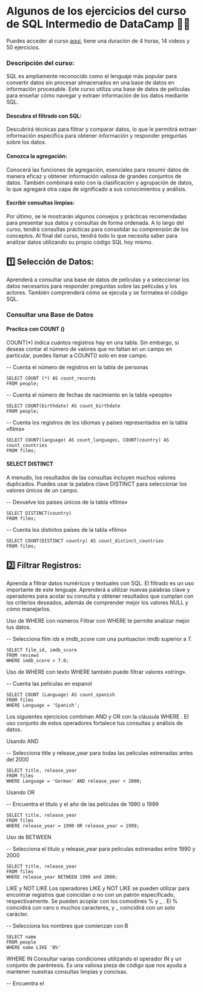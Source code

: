 # Algunos de los ejercicios del curso de SQL Intermedio de DataCamp 👩‍💻
Puedes acceder al curso [aquí](https://www.datacamp.com/courses/intermediate-sql), tiene una duración de 4 horas, 14 videos y 50 ejercicios.

### Descripción del curso:

SQL es ampliamente reconocido como el lenguaje más popular para convertir datos sin procesar almacenados en una base de datos en información procesable. Este curso utiliza una base de datos de películas para enseñar cómo navegar y extraer información de los datos mediante SQL.

#### Descubra el filtrado con SQL:

Descubrirá técnicas para filtrar y comparar datos, lo que le permitirá extraer información específica para obtener información y responder preguntas sobre los datos.

#### Conozca la agregación:

Conocerá las funciones de agregación, esenciales para resumir datos de manera eficaz y obtener información valiosa de grandes conjuntos de datos. También combinará esto con la clasificación y agrupación de datos, lo que agregará otra capa de significado a sus conocimientos y análisis.

#### Escribir consultas limpias:

Por último, se le mostrarán algunos consejos y prácticas recomendadas para presentar sus datos y consultas de forma ordenada. A lo largo del curso, tendrá consultas prácticas para consolidar su comprensión de los conceptos. Al final del curso, tendrá todo lo que necesita saber para analizar datos utilizando su propio código SQL hoy mismo.

## 1️⃣ Selección de Datos: 

Aprenderá a consultar una base de datos de películas y a seleccionar los datos necesarios para responder preguntas sobre las películas y los actores. También comprenderá cómo se ejecuta y se formatea el código SQL.

### Consultar una Base de Datos

#### Practica con COUNT ()
COUNT(*) indica cuántos registros hay en una tabla. Sin embargo, si deseas contar el número de valores que no faltan en un campo en particular, puedes llamar a COUNT() solo en ese campo.

-- Cuenta el número de registros en la tabla de personas
```
SELECT COUNT (*) AS count_records
FROM people;
```

-- Cuenta el número de fechas de nacimiento en la tabla «people»
```
SELECT COUNT(birthdate) AS count_birthdate
FROM people;
```

-- Cuenta los registros de los idiomas y países representados en la tabla «films»
```
SELECT COUNT(language) AS count_languages, COUNT(country) AS count_countries
FROM films;
```

#### SELECT DISTINCT
A menudo, los resultados de las consultas incluyen muchos valores duplicados. Puedes usar la palabra clave DISTINCT para seleccionar los valores únicos de un campo.

-- Devuelve los países únicos de la tabla «films»
```
SELECT DISTINCT(country)
FROM films;
```

-- Cuenta los distintos países de la tabla «films»
```
SELECT COUNT(DISTINCT country) AS count_distinct_countries
FROM films;
```

## 2️⃣ Filtrar Registros:

Aprenda a filtrar datos numéricos y textuales con SQL. El filtrado es un uso importante de este lenguaje. Aprenderá a utilizar nuevas palabras clave y operadores para acotar su consulta y obtener resultados que cumplan con los criterios deseados, además de comprender mejor los valores NULL y cómo manejarlos.

Uso de WHERE con números
Filtrar con WHERE te permite analizar mejor tus datos. 

-- Selecciona film ids e imdb_score con una puntuacion imdb superior a 7.
```
SELECT film_id, imdb_score
FROM reviews
WHERE imdb_score > 7.0;
```

Uso de WHERE con texto
WHERE también puede filtrar valores «string».

-- Cuenta las peliculas en espanol
```
SELECT COUNT (Language) AS count_spanish
FROM films
WHERE Language = 'Spanish';
```

Los siguientes ejercicios combinan AND y OR con la cláusula WHERE . EI uso conjunto de estos operadores fortalece tus consultas y análisis de datos.

Usando AND

-- Selecciona title y release_year para todas las peliculas estrenadas antes del 2000
```
SELECT title, release_year
FROM films
WHERE Language = 'German' AND release_year < 2000;
```

Usando OR

-- Encuentra el título y el año de las películas de 1990 o 1999
```
SELECT title, release_year
FROM films
WHERE release_year = 1990 OR release_year = 1999;
```

Uso de BETWEEN

-- Selecciona el titulo y release_year para peliculas estrenadas entre 1990 y 2000
```
SELECT title, release_year
FROM films
WHERE release_year BETWEEN 1990 and 2000;
```

LIKE y NOT LIKE
Los operadores LIKE y NOT LIKE se pueden utilizar para encontrar registros que coincidan o no con un patrón especificado, respectivamente. Se pueden acoplar con los comodines % y _ . El %
coincidirá con cero o muchos caracteres, y _ coincidirá con un solo carácter.

-- Selecciona los nombres que comienzan con B
```
SELECT name
FROM people
WHERE name LIKE 'B%'
```

WHERE IN
Consultar varias condiciones utilizando el operador IN y un conjunto de paréntesis. Es una valiosa pieza de código que nos ayuda a mantener nuestras consultas limpias y concisas.

-- Encuentra el <title> y <release_year> para todas las peliculas de mas de dos horas de duracion estrenadas en 1990 y 2000
```
SELECT title, release_year
FROM films
WHERE release_year IN (1990, 2000)
AND duration > 120;
```

Combinación de filtrado y selección
Hasta ahora, el vocabulario en SQL de este curso incluye COUNT() , DISTINT , LIMIT , WHERE, OR, AND BETWEEN , LIKE, NOT LIKE e IN . En este ejercicio, tratarás de usar algunos de estos conjuntamente.

```
--Cuenta los titulos unicos
SELECT COUNT (DISTINCT title) AS nineties_english_films_for_teens
FROM films
-- Filtra a release_years entre 1990 y 1999
WHERE release_year BETWEEN 1990 AND 1999
-- Filtro a películas en ingles
AND Language = 'English'
Reducirlo a las certificaciones G, PG y PG-13
AND certification IN ('G', 'PG', 'PG-13');
```

Practica con NULLs

-- Lista todos los titulos de peliculas a las que les faltan presupuestos
```
SELECT title AS no_budget_info
FROM films
WHERE budget IS NULL;
```

## 3️⃣ Funciones Agregadas:

SQL le permite ampliar y reducir la información para comprender mejor un conjunto de datos completo, sus subconjuntos y sus registros individuales. Aprenderá a resumir datos mediante funciones agregadas y a realizar cálculos aritméticos básicos dentro de las consultas para obtener información sobre lo que hace que una película sea exitosa.

-- Consulta la suma de las duraciones de las películas
```
SELECT SUM(duration) AS total_duration
FROM films;
```

Combina funciones agregadas con WHERE


## 4️⃣ Ordenar y agrupar: 

En este capítulo final, aprenderá a ordenar y agrupar datos. Estas habilidades le permitirán llevar sus análisis a un nuevo nivel, ya que le ayudarán a descubrir información empresarial fundamental e identificar tendencias y resultados. Obtendrá experiencia práctica para determinar qué películas tuvieron el mejor rendimiento y cómo cambiaron las duraciones y los presupuestos de las películas con el tiempo.

